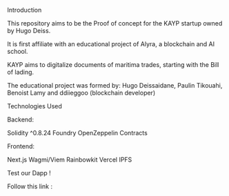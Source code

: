 Introduction

This repository aims to be the Proof of concept for the KAYP startup owned by Hugo Deiss.

It is first affiliate with an educational project of Alyra, a blockchain and AI school.

KAYP aims to digitalize documents of maritima trades, starting with the Bill of lading.

The educational project was formed by: Hugo Deissaidane, Paulin Tikouahi, Benoist Lamy and ddiieggoo (blockchain developer)


Technologies Used

Backend:

Solidity ^0.8.24
Foundry
OpenZeppelin Contracts

Frontend:

Next.js
Wagmi/Viem
Rainbowkit
Vercel
IPFS

Test our Dapp !

Follow this link :
